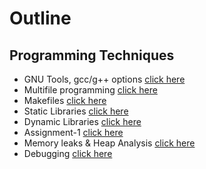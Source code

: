 # Outline

## Programming Techniques
* GNU Tools, gcc/g++ options [click here](simple)
* Multifile programming [click here](multi)
* Makefiles [click here](make-tuto)
* Static Libraries [click here](static-libs) 
* Dynamic Libraries [click here](dynamic-libs) 
* Assignment-1 [click here](assignments/Assignment-1.md)
* Memory leaks & Heap Analysis [click here](valgrind-tuto)
* Debugging [click here](gdb-tuto)


